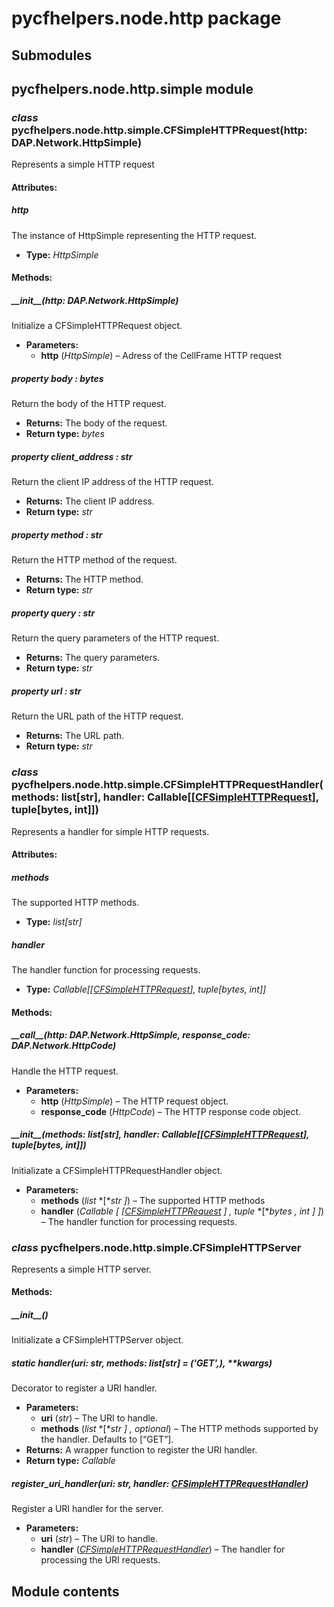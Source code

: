 # pycfhelpers.node.http package

## Submodules

## pycfhelpers.node.http.simple module

### *class* pycfhelpers.node.http.simple.CFSimpleHTTPRequest(http: DAP.Network.HttpSimple)

Represents a simple HTTP request

#### Attributes:

##### http

The instance of HttpSimple representing the HTTP request.

* **Type:** *HttpSimple*

#### Methods:

##### \_\_init_\_(http: DAP.Network.HttpSimple)

Initialize a CFSimpleHTTPRequest object.

* **Parameters:**
	* **http** (*HttpSimple*) – Adress of the CellFrame HTTP request

##### *property* body *: bytes*

Return the body of the HTTP request.

* **Returns:** The body of the request.
* **Return type:** *bytes*

##### *property* client_address *: str*

Return the client IP address of the HTTP request.
* **Returns:** The client IP address.
* **Return type:** *str*

##### *property* method *: str*

Return the HTTP method of the request.
* **Returns:** The HTTP method.
* **Return type:** *str*

##### *property* query *: str*

Return the query parameters of the HTTP request.
* **Returns:** The query parameters.
* **Return type:** *str*

##### *property* url *: str*

Return the URL path of the HTTP request.
* **Returns:** The URL path.
* **Return type:** *str*

### *class* pycfhelpers.node.http.simple.CFSimpleHTTPRequestHandler(methods: list[str], handler: Callable[[[CFSimpleHTTPRequest](#pycfhelpers.node.http.simple.CFSimpleHTTPRequest)], tuple[bytes, int]])

Represents a handler for simple HTTP requests.

#### Attributes:

##### methods

The supported HTTP methods.
* **Type:** *list[str]*

##### handler

The handler function for processing requests.

* **Type:** *Callable[[[CFSimpleHTTPRequest](#pycfhelpers.node.http.simple.CFSimpleHTTPRequest)], tuple[bytes, int]]*

#### Methods:

##### \_\_call_\_(http: DAP.Network.HttpSimple, response_code: DAP.Network.HttpCode)

Handle the HTTP request.

* **Parameters:**
  * **http** (*HttpSimple*) – The HTTP request object.
  * **response_code** (*HttpCode*) – The HTTP response code object.

##### \_\_init_\_(methods: list[str], handler: Callable[[[CFSimpleHTTPRequest](#pycfhelpers.node.http.simple.CFSimpleHTTPRequest)], tuple[bytes, int]])

Initializate a CFSimpleHTTPRequestHandler object.

* **Parameters:**
  * **methods** (*list* *[**str* *]*) – The supported HTTP methods
  * **handler** (*Callable* *[* *[*[*CFSimpleHTTPRequest*](#pycfhelpers.node.http.simple.CFSimpleHTTPRequest) *]* *,* *tuple* *[**bytes* *,* *int* *]* *]*) – The handler function for processing requests.

### *class* pycfhelpers.node.http.simple.CFSimpleHTTPServer

Represents a simple HTTP server.


#### Methods:

##### \_\_init_\_()

Initializate a CFSimpleHTTPServer object.

##### *static* handler(uri: str, methods: list[str] = ('GET',), \*\*kwargs)

Decorator to register a URI handler.

* **Parameters:**
  * **uri** (*str*) – The URI to handle.
  * **methods** (*list* *[**str* *]* *,* *optional*) – The HTTP methods supported by the handler. Defaults to [“GET”].
* **Returns:** A wrapper function to register the URI handler.
* **Return type:** *Callable*

##### register_uri_handler(uri: str, handler: [CFSimpleHTTPRequestHandler](#pycfhelpers.node.http.simple.CFSimpleHTTPRequestHandler))

Register a URI handler for the server.
* **Parameters:**
  * **uri** (*str*) – The URI to handle.
  * **handler** ([*CFSimpleHTTPRequestHandler*](#pycfhelpers.node.http.simple.CFSimpleHTTPRequestHandler)) – The handler for processing the URI requests.

## Module contents
